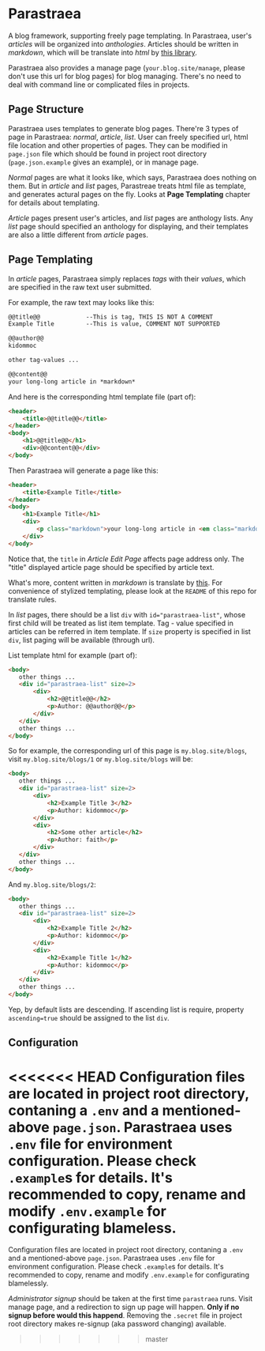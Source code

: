 # Parastraea

A blog framework, supporting freely page templating. In Parastraea, user's *articles* will be organized into *anthologies*. Articles should be written in *markdown*, which will be translate into *html* by [this library](https://github.com/kidommoc/md2h5).

Parastraea also provides a manage page (`your.blog.site/manage`, please don't use this url for blog pages) for blog managing. There's no need to deal with command line or complicated files in projects.

## Page Structure

Parastraea uses templates to generate blog pages. There're 3 types of page in Parastraea: *normal*, *article*, *list*. User can freely specified url, html file location and other properties of pages. They can be modified in `page.json` file which should be found in project root directory (`page.json.example` gives an example), or in manage page.

*Normal* pages are what it looks like, which says, Parastraea does nothing on them. But in *article* and *list* pages, Parastreae treats html file as template, and generates actural pages on the fly. Looks at **Page Templating** chapter for details about templating.

*Article* pages present user's articles, and *list* pages are anthology lists. Any *list* page should specified an anthology for displaying, and their templates are also a little different from *article* pages.

## Page Templating

In *article* pages, Parastraea simply replaces *tags* with their *values*, which are specified in the raw text user submitted.

For example, the raw text may looks like this:

```markdown
@@title@@             --This is tag, THIS IS NOT A COMMENT
Example Title         --This is value, COMMENT NOT SUPPORTED

@@author@@
kidommoc

other tag-values ...

@@content@@
your long-long article in *markdown*
```

And here is the corresponding html template file (part of):

```html
<header>
    <title>@@title@@</title>
</header>
<body>
    <h1>@@title@@</h1>
    <div>@@content@@</div>
</body>
```

Then Parastraea will generate a page like this:

```html
<header>
    <title>Example Title</title>
</header>
<body>
    <h1>Example Title</h1>
    <div>
        <p class="markdown">your long-long article in <em class="markdown">markdown</em></p>
    </div>
</body>
```

Notice that, the `title` in *Article Edit Page* affects page address only. The "title" displayed article page should be specified by article text.

What's more, content written in *markdown* is translate by [this](https://github.com/kidommoc/md2h5). For convenience of stylized templating, please look at the `README` of this repo for translate rules.

In *list* pages, there should be a list `div` with `id="parastraea-list"`, whose first child will be treated as list item template. Tag - value specified in articles can be referred in item template. If `size` property is specified in list `div`, list paging will be available (through url).

List template html for example (part of):

 ```html
 <body>
    other things ...
    <div id="parastraea-list" size=2>
        <div>
            <h2>@@title@@</h2>
            <p>Author: @@author@@</p>
        </div>
    </div>
    other things ...
</body>
 ```

 So for example, the corresponding url of this page is `my.blog.site/blogs`, visit `my.blog.site/blogs/1` or `my.blog.site/blogs` will be:

 ```html
 <body>
    other things ...
    <div id="parastraea-list" size=2>
        <div>
            <h2>Example Title 3</h2>
            <p>Author: kidommoc</p>
        </div>
        <div>
            <h2>Some other article</h2>
            <p>Author: faith</p>
        </div>
    </div>
    other things ...
</body>
 ```

And `my.blog.site/blogs/2`:

 ```html
 <body>
    other things ...
    <div id="parastraea-list" size=2>
        <div>
            <h2>Example Title 2</h2>
            <p>Author: kidommoc</p>
        </div>
        <div>
            <h2>Example Title 1</h2>
            <p>Author: kidommoc</p>
        </div>
    </div>
    other things ...
</body>
 ```

 Yep, by default lists are descending. If ascending list is require, property `ascending=true` should be assigned to the list `div`.

## Configuration

<<<<<<< HEAD
Configuration files are located in project root directory, contaning a `.env` and a mentioned-above `page.json`. Parastraea uses `.env` file for environment configuration. Please check `.example`s for details. It's recommended to copy, rename and modify `.env.example` for configurating blameless.
=======
Configuration files are located in project root directory, contaning a `.env` and a mentioned-above `page.json`. Parastraea uses `.env` file for environment configuration. Please check `.example`s for details. It's recommended to copy, rename and modify `.env.example` for configurating blamelessly.

*Administrator signup* should be taken at the first time `parastraea` runs. Visit manage page, and a redirection to sign up page will happen. **Only if no signup before would this happend**. Removing the `.secret` file in project root directory makes re-signup (aka password changing) available.
>>>>>>> master

